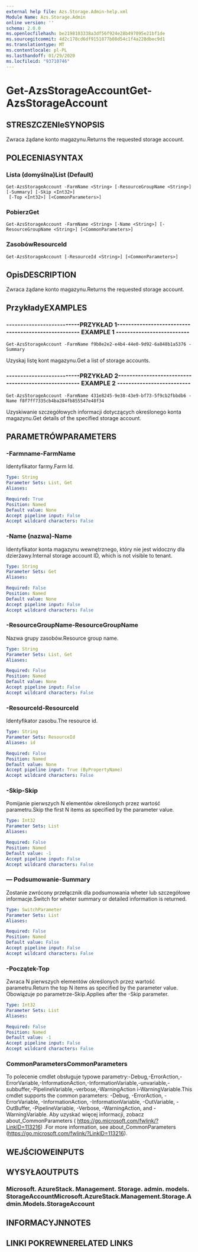 ```yaml
---
external help file: Azs.Storage.Admin-help.xml
Module Name: Azs.Storage.Admin
online version: ''
schema: 2.0.0
ms.openlocfilehash: be2198103338a3df56f924e28b497095e21bf1de
ms.sourcegitcommit: 4d2c178cd6df9151877b08d54c1f4a228dbec9d1
ms.translationtype: MT
ms.contentlocale: pl-PL
ms.lasthandoff: 01/29/2020
ms.locfileid: "93710746"
---
```

# <span data-ttu-id="d99a0-101">Get-AzsStorageAccount</span><span class="sxs-lookup"><span data-stu-id="d99a0-101">Get-AzsStorageAccount</span></span>

## <span data-ttu-id="d99a0-102">STRESZCZENIe</span><span class="sxs-lookup"><span data-stu-id="d99a0-102">SYNOPSIS</span></span>
<span data-ttu-id="d99a0-103">Zwraca żądane konto magazynu.</span><span class="sxs-lookup"><span data-stu-id="d99a0-103">Returns the requested storage account.</span></span>

## <span data-ttu-id="d99a0-104">POLECENIA</span><span class="sxs-lookup"><span data-stu-id="d99a0-104">SYNTAX</span></span>

### <span data-ttu-id="d99a0-105">Lista (domyślna)</span><span class="sxs-lookup"><span data-stu-id="d99a0-105">List (Default)</span></span>
```
Get-AzsStorageAccount -FarmName <String> [-ResourceGroupName <String>] [-Summary] [-Skip <Int32>]
 [-Top <Int32>] [<CommonParameters>]
```

### <span data-ttu-id="d99a0-106">Pobierz</span><span class="sxs-lookup"><span data-stu-id="d99a0-106">Get</span></span>
```
Get-AzsStorageAccount -FarmName <String> [-Name <String>] [-ResourceGroupName <String>] [<CommonParameters>]
```

### <span data-ttu-id="d99a0-107">Zasobów</span><span class="sxs-lookup"><span data-stu-id="d99a0-107">ResourceId</span></span>
```
Get-AzsStorageAccount [-ResourceId <String>] [<CommonParameters>]
```

## <span data-ttu-id="d99a0-108">Opis</span><span class="sxs-lookup"><span data-stu-id="d99a0-108">DESCRIPTION</span></span>
<span data-ttu-id="d99a0-109">Zwraca żądane konto magazynu.</span><span class="sxs-lookup"><span data-stu-id="d99a0-109">Returns the requested storage account.</span></span>

## <span data-ttu-id="d99a0-110">Przykłady</span><span class="sxs-lookup"><span data-stu-id="d99a0-110">EXAMPLES</span></span>

### <span data-ttu-id="d99a0-111">--------------------------PRZYKŁAD 1--------------------------</span><span class="sxs-lookup"><span data-stu-id="d99a0-111">-------------------------- EXAMPLE 1 --------------------------</span></span>
```
Get-AzsStorageAccount -FarmName f9b8e2e2-e4b4-44e0-9d92-6a848b1a5376 -Summary
```

<span data-ttu-id="d99a0-112">Uzyskaj listę kont magazynu.</span><span class="sxs-lookup"><span data-stu-id="d99a0-112">Get a list of storage accounts.</span></span>

### <span data-ttu-id="d99a0-113">--------------------------PRZYKŁAD 2--------------------------</span><span class="sxs-lookup"><span data-stu-id="d99a0-113">-------------------------- EXAMPLE 2 --------------------------</span></span>
```
Get-AzsStorageAccount -FarmName 431e8245-9e38-43e9-bf73-5f9cb2fbbdb6 -Name f8f7ff7335cb4ba284fb855547e48f34
```

<span data-ttu-id="d99a0-114">Uzyskiwanie szczegółowych informacji dotyczących określonego konta magazynu.</span><span class="sxs-lookup"><span data-stu-id="d99a0-114">Get details of the specified storage account.</span></span>

## <span data-ttu-id="d99a0-115">PARAMETRÓW</span><span class="sxs-lookup"><span data-stu-id="d99a0-115">PARAMETERS</span></span>

### <span data-ttu-id="d99a0-116">-Farmname</span><span class="sxs-lookup"><span data-stu-id="d99a0-116">-FarmName</span></span>
<span data-ttu-id="d99a0-117">Identyfikator farmy.</span><span class="sxs-lookup"><span data-stu-id="d99a0-117">Farm Id.</span></span>

```yaml
Type: String
Parameter Sets: List, Get
Aliases: 

Required: True
Position: Named
Default value: None
Accept pipeline input: False
Accept wildcard characters: False
```

### <span data-ttu-id="d99a0-118">-Name (nazwa)</span><span class="sxs-lookup"><span data-stu-id="d99a0-118">-Name</span></span>
<span data-ttu-id="d99a0-119">Identyfikator konta magazynu wewnętrznego, który nie jest widoczny dla dzierżawy.</span><span class="sxs-lookup"><span data-stu-id="d99a0-119">Internal storage account ID, which is not visible to tenant.</span></span>

```yaml
Type: String
Parameter Sets: Get
Aliases: 

Required: False
Position: Named
Default value: None
Accept pipeline input: False
Accept wildcard characters: False
```

### <span data-ttu-id="d99a0-120">-ResourceGroupName</span><span class="sxs-lookup"><span data-stu-id="d99a0-120">-ResourceGroupName</span></span>
<span data-ttu-id="d99a0-121">Nazwa grupy zasobów.</span><span class="sxs-lookup"><span data-stu-id="d99a0-121">Resource group name.</span></span>

```yaml
Type: String
Parameter Sets: List, Get
Aliases: 

Required: False
Position: Named
Default value: None
Accept pipeline input: False
Accept wildcard characters: False
```

### <span data-ttu-id="d99a0-122">-ResourceId</span><span class="sxs-lookup"><span data-stu-id="d99a0-122">-ResourceId</span></span>
<span data-ttu-id="d99a0-123">Identyfikator zasobu.</span><span class="sxs-lookup"><span data-stu-id="d99a0-123">The resource id.</span></span>

```yaml
Type: String
Parameter Sets: ResourceId
Aliases: id

Required: False
Position: Named
Default value: None
Accept pipeline input: True (ByPropertyName)
Accept wildcard characters: False
```

### <span data-ttu-id="d99a0-124">-Skip</span><span class="sxs-lookup"><span data-stu-id="d99a0-124">-Skip</span></span>
<span data-ttu-id="d99a0-125">Pomijanie pierwszych N elementów określonych przez wartość parametru.</span><span class="sxs-lookup"><span data-stu-id="d99a0-125">Skip the first N items as specified by the parameter value.</span></span>

```yaml
Type: Int32
Parameter Sets: List
Aliases: 

Required: False
Position: Named
Default value: -1
Accept pipeline input: False
Accept wildcard characters: False
```

### <span data-ttu-id="d99a0-126">— Podsumowanie</span><span class="sxs-lookup"><span data-stu-id="d99a0-126">-Summary</span></span>
<span data-ttu-id="d99a0-127">Zostanie zwrócony przełącznik dla podsumowania wheter lub szczegółowe informacje.</span><span class="sxs-lookup"><span data-stu-id="d99a0-127">Switch for wheter summary or detailed information is returned.</span></span>

```yaml
Type: SwitchParameter
Parameter Sets: List
Aliases: 

Required: False
Position: Named
Default value: False
Accept pipeline input: False
Accept wildcard characters: False
```

### <span data-ttu-id="d99a0-128">-Początek</span><span class="sxs-lookup"><span data-stu-id="d99a0-128">-Top</span></span>
<span data-ttu-id="d99a0-129">Zwraca N pierwszych elementów określonych przez wartość parametru.</span><span class="sxs-lookup"><span data-stu-id="d99a0-129">Return the top N items as specified by the parameter value.</span></span>
<span data-ttu-id="d99a0-130">Obowiązuje po parametrze-Skip.</span><span class="sxs-lookup"><span data-stu-id="d99a0-130">Applies after the -Skip parameter.</span></span>

```yaml
Type: Int32
Parameter Sets: List
Aliases: 

Required: False
Position: Named
Default value: -1
Accept pipeline input: False
Accept wildcard characters: False
```

### <span data-ttu-id="d99a0-131">CommonParameters</span><span class="sxs-lookup"><span data-stu-id="d99a0-131">CommonParameters</span></span>
<span data-ttu-id="d99a0-132">To polecenie cmdlet obsługuje typowe parametry:-Debug,-ErrorAction,-ErrorVariable,-InformationAction,-InformationVariable,-unvariable,-subbuffer,-PipelineVariable,-verbose,-WarningAction i-WarningVariable.</span><span class="sxs-lookup"><span data-stu-id="d99a0-132">This cmdlet supports the common parameters: -Debug, -ErrorAction, -ErrorVariable, -InformationAction, -InformationVariable, -OutVariable, -OutBuffer, -PipelineVariable, -Verbose, -WarningAction, and -WarningVariable.</span></span> <span data-ttu-id="d99a0-133">Aby uzyskać więcej informacji, zobacz about_CommonParameters ( https://go.microsoft.com/fwlink/?LinkID=113216) .</span><span class="sxs-lookup"><span data-stu-id="d99a0-133">For more information, see about_CommonParameters (https://go.microsoft.com/fwlink/?LinkID=113216).</span></span>

## <span data-ttu-id="d99a0-134">WEJŚCIOWE</span><span class="sxs-lookup"><span data-stu-id="d99a0-134">INPUTS</span></span>

## <span data-ttu-id="d99a0-135">WYSYŁA</span><span class="sxs-lookup"><span data-stu-id="d99a0-135">OUTPUTS</span></span>

### <span data-ttu-id="d99a0-136">Microsoft. AzureStack. Management. Storage. admin. models. StorageAccount</span><span class="sxs-lookup"><span data-stu-id="d99a0-136">Microsoft.AzureStack.Management.Storage.Admin.Models.StorageAccount</span></span>

## <span data-ttu-id="d99a0-137">INFORMACYJN</span><span class="sxs-lookup"><span data-stu-id="d99a0-137">NOTES</span></span>

## <span data-ttu-id="d99a0-138">LINKI POKREWNE</span><span class="sxs-lookup"><span data-stu-id="d99a0-138">RELATED LINKS</span></span>

